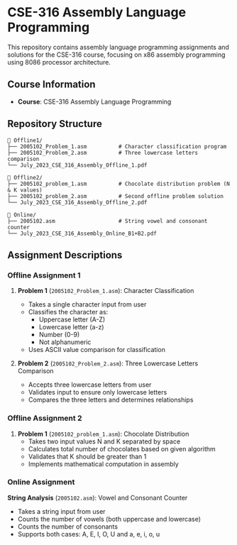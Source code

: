 # CSE-316 Assembly Language Programming

This repository contains assembly language programming assignments and solutions for the CSE-316 course, focusing on x86 assembly programming using 8086 processor architecture.

## Course Information
- **Course**: CSE-316 Assembly Language Programming


## Repository Structure

```
📁 Offline1/
├── 2005102_Problem_1.asm          # Character classification program
├── 2005102_Problem_2.asm          # Three lowercase letters comparison
└── July_2023_CSE_316_Assembly_Offline_1.pdf

📁 Offline2/
├── 2005102_problem_1.asm          # Chocolate distribution problem (N & K values)
├── 2005102_problem_2.asm          # Second offline problem solution
└── July_2023_CSE_316_Assembly_Offline_2.pdf

📁 Online/
├── 2005102.asm                    # String vowel and consonant counter
└── July_2023_CSE_316_Assembly_Online_B1+B2.pdf
```

## Assignment Descriptions

### Offline Assignment 1
1. **Problem 1** (`2005102_Problem_1.asm`): Character Classification
   - Takes a single character input from user
   - Classifies the character as:
     - Uppercase letter (A-Z)
     - Lowercase letter (a-z)
     - Number (0-9)
     - Not alphanumeric
   - Uses ASCII value comparison for classification

2. **Problem 2** (`2005102_Problem_2.asm`): Three Lowercase Letters Comparison
   - Accepts three lowercase letters from user
   - Validates input to ensure only lowercase letters
   - Compares the three letters and determines relationships

### Offline Assignment 2
1. **Problem 1** (`2005102_problem_1.asm`): Chocolate Distribution
   - Takes two input values N and K separated by space
   - Calculates total number of chocolates based on given algorithm
   - Validates that K should be greater than 1
   - Implements mathematical computation in assembly

### Online Assignment
**String Analysis** (`2005102.asm`): Vowel and Consonant Counter
- Takes a string input from user
- Counts the number of vowels (both uppercase and lowercase)
- Counts the number of consonants
- Supports both cases: A, E, I, O, U and a, e, i, o, u